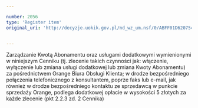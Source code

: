 ```yaml
---

number: 2056
type: 'Register item'
original_uri: 'http://decyzje.uokik.gov.pl/nd_wz_um.nsf/0/ABFF01D6207542B8C12577C30043F576?OpenDocument'


---
```


Zarządzanie Kwotą Abonamentu oraz usługami dodatkowymi wymienionymi w niniejszym Cenniku (tj. zlecenie takich czynności jak: włączenie, wyłączenie lub zmiana usługi dodatkowej lub zmiana Kwoty Abonamentu) za pośrednictwem Orange Biura Obsługi Klienta; w drodze bezpośredniego połączenia telefonicznego z konsultantem, poprze faks lub e-mail, jak również w drodze bezpośredniego kontaktu ze sprzedawcą w punkcie sprzedaży Orange, podlega dodatkowej opłacie w wysokości 5 złotych za każde zlecenie (pkt 2.2.3 zd. 2 Cennika)
